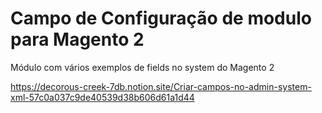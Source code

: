 # Campo de Configuração de modulo para Magento 2
Módulo com vários exemplos de fields no system do Magento 2

https://decorous-creek-7db.notion.site/Criar-campos-no-admin-system-xml-57c0a037c9de40539d38b606d61a1d44
